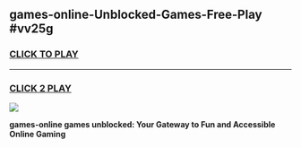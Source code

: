 
## games-online-Unblocked-Games-Free-Play #vv25g
<h3>
<a href="https://us.freeplayer.one?title=games-online&ref=9M">CLICK TO PLAY</a></h3>
<hr>

<h3>
<a href="https://us.freeplayer.one?title=games-online&ref=9M">CLICK 2 PLAY</a>
  
</h3>

<a href="https://us.freeplayer.one?title=games-online&ref=9M"><img src="https://clearcache.store/games.png"></a>


**games-online games unblocked: Your Gateway to Fun and Accessible Online Gaming**

